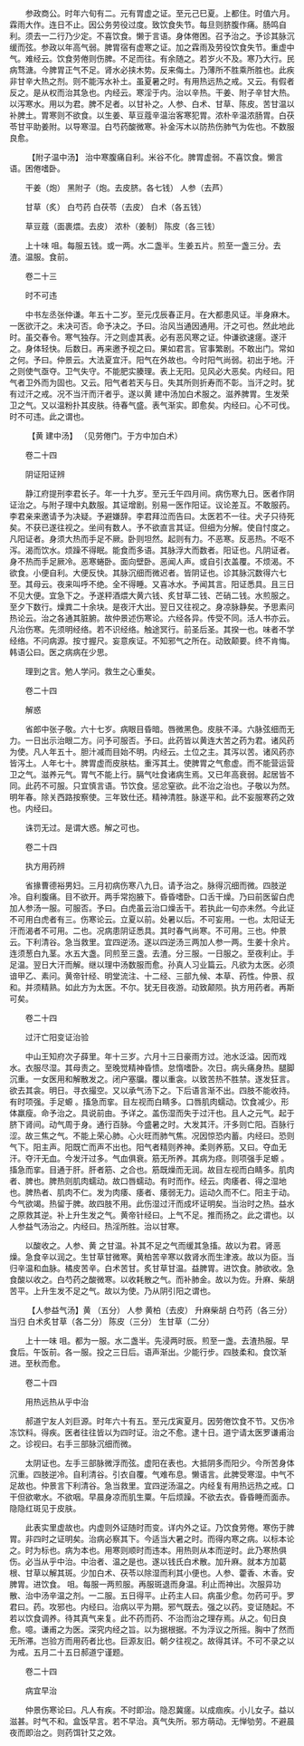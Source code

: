 <!-- { "loadSidebar": true } -->
　　参政商公。时年六旬有二。元有胃虚之证。至元己巳夏。上都住。时值六月。霖雨大作。连日不止。因公务劳役过度。致饮食失节。每旦则脐腹作痛。肠鸣自利。须去一二行乃少定。不喜饮食。懒于言语。身体倦困。召予治之。予诊其脉沉缓而弦。参政以年高气弱。脾胃宿有虚寒之证。加之霖雨及劳役饮食失节。重虚中气。难经云。饮食劳倦则伤脾。不足而往。有余随之。若岁火不及。寒乃大行。民病骛溏。今脾胃正气不足。肾水必挟木势。反来侮土。乃薄所不胜乘所胜也。此疾非甘辛大热之剂。则不能泻水补土。虽夏暑之时。有用热远热之戒。又云。有假者反之。是从权而治其急也。内经云。寒淫于内。治以辛热。干姜、附子辛甘大热。以泻寒水。用以为君。脾不足者。以甘补之。人参、白术、甘草、陈皮。苦甘温以补脾土。胃寒则不欲食。以生姜、草豆蔻辛温治客寒犯胃。浓朴辛温浓肠胃。白茯苓甘平助姜附。以导寒湿。白芍药酸微寒。补金泻木以防热伤肺气为佐也。不数服良愈。

　　 【附子温中汤】 治中寒腹痛自利。米谷不化。脾胃虚弱。不喜饮食。懒言语。困倦嗜卧。

　　干姜（炮） 黑附子（炮。去皮脐。各七钱） 人参（去芦）

　　甘草（炙） 白芍药 白茯苓（去皮） 白术（各五钱）

　　草豆蔻（面裹煨。去皮） 浓朴（姜制） 陈皮（各三钱）

　　上十味 咀。每服五钱。或一两。水二盏半。生姜五片。煎至一盏三分。去渣。温服。食前。

　　卷二十三

　　时不可违

　　中书左丞张仲谦。年五十二岁。至元戊辰春正月。在大都患风证。半身麻木。一医欲汗之。未决可否。命予决之。予曰。治风当通因通用。汗之可也。然此地此时。虽交春令。寒气独存。汗之则虚其表。必有恶风寒之证。仲谦欲速瘥。遂汗之。身体轻快。后数日。再来邀予视之曰。果如君言。官事繁剧。不敢出门。常如之何。予曰。仲景云。大法夏宜汗。阳气在外故也。今时阳气尚弱。初出于地。汗之则使气亟夺。卫气失守。不能肥实腠理。表上无阳。见风必大恶矣。内经曰。阳气者卫外而为固也。又云。阳气者若天与日。失其所则折寿而不彰。当汗之时。犹有过汗之戒。况不当汗而汗者乎。遂以黄 建中汤加白术服之。滋养脾胃。生发荣卫之气。又以温粉扑其皮肤。待春气盛。表气渐实。即愈矣。内经曰。心不可伐。时不可违。此之谓也。

　　 【黄 建中汤】 （见劳倦门。于方中加白术）

　　卷二十四

　　阴证阳证辨

　　静江府提刑李君长子。年一十九岁。至元壬午四月间。病伤寒九日。医者作阴证治之。与附子理中丸数服。其证增剧。别易一医作阳证。议论差互。不敢服药。李君亲来邀请予为决疑。予避嫌辞。李君拜泣而告曰。太医若不一往。犬子只待死矣。不获已遂往视之。坐间有数人。予不欲直言其证。但细为分解。使自忖度之。凡阳证者。身须大热而手足不厥。卧则坦然。起则有力。不恶寒。反恶热。不呕不泻。渴而饮水。烦躁不得眠。能食而多语。其脉浮大而数者。阳证也。凡阴证者。身不热而手足厥冷。恶寒蜷卧。面向壁卧。恶闻人声。或自引衣盖覆。不烦渴。不欲食。小便自利。大便反快。其脉沉细而微迟者。皆阴证也。诊其脉沉数得六七至。其母云。夜来叫呼不绝。全不得睡。又喜冰水。予闻其言。阳证悉具。且三日不见大便。宜急下之。予遂秤酒煨大黄六钱、炙甘草二钱、芒硝二钱。水煎服之。至夕下数行。燥粪二十余块。是夜汗大出。翌日又往视之。身凉脉静矣。予思素问热论云。治之各通其脏腑。故仲景述伤寒论。六经各异。传受不同。活人书亦云。凡治伤寒。先须明经络。若不识经络。触途冥行。前圣后圣。其揆一也。味者不学经络。不问病源。按寸握尺。妄意疾证。不知邪气之所在。动致颠要。终不肯悔。韩语公曰。医之病病在少思。

　　理到之言。勉人学问。救生之心重矣。

　　卷二十四

　　解惑

　　省郎中张子敬。六十七岁。病眼目昏暗。唇微黑色。皮肤不泽。六脉弦细而无力。一日出示治眼二方。问予可服否。予曰。此药皆以黄连大苦之药为君。诸风药为使。凡人年五十。胆汁减而目始不明。内经云。土位之主。其泻以苦。诸风药亦皆泻土。人年七十。脾胃虚而皮肤枯。重泻其土。使脾胃之气愈虚。而不能营运营卫之气。滋养元气。胃气不能上行。膈气吐食诸病生焉。又已年高衰弱。起居皆不同。此药不可服。只宜慎言语。节饮食。惩忿窒欲。此不治之治也。子敬以为然。明年春。除关西路按察使。三年致仕还。精神清胜。脉遂平和。此不妄服寒药之效也。内经曰。

　　诛罚无过。是谓大惑。解之可也。

　　卷二十四

　　执方用药辨

　　省掾曹德裕男妇。三月初病伤寒八九日。请予治之。脉得沉细而微。四肢逆冷。自利腹痛。目不欲开。两手常抱腋下。昏昏嗜卧。口舌干燥。乃曰前医留白虎加人参汤一服。可服否。予曰。白虎虽云治口燥舌干。若执此一句亦未然。今此证不可用白虎者有三。伤寒论云。立夏以前。处暑以后。不可妄用。一也。太阳证无汗而渴者不可用。二也。况病患阴证悉具。其时春气尚寒。不可用。三也。仲景云。下利清谷。急当救里。宜四逆汤。遂以四逆汤三两加人参一两。生姜十余片。连须葱白九茎。水五大盏。同煎至三盏。去渣。分三服。一日服之。至夜利止。手足温。翌日大汗而解。继以理中汤数服而愈。孙真人习业篇云。凡欲为太医。必须谙甲乙、素问。黄帝针经、明堂流注、十二经、三部九候、本草、药性。仲景、叔和。并须精熟。如此方为太医。不尔。犹无目夜游。动致颠陨。执方用药者。再斯可矣。

　　卷二十四

　　过汗亡阳变证治验

　　中山王知府次子薛里。年十三岁。六月十三日豪雨方过。池水泛溢。因而戏水。衣服尽湿。其母责之。至晚觉精神昏愦。怠惰嗜卧。次日。病头痛身热。腿脚沉重。一女医用和解散发之。闭户塞牖。覆以重衾。以致苦热不胜禁。遂发狂言。欲去其衾。明日。寻衣撮空。又以承气汤下之。下后语言渐不出。四肢不能收持。有时项强。手足螈 。搐急而挛。目左视而白睛多。口唇肌肉蠕动。饮食减少。形体羸瘦。命予治之。具说前由。予详之。盖伤湿而失于过汗也。且人之元气。起于脐下肾间。动气周于身。通行百脉。今盛暑之时。大发其汗。汗多则亡阳。百脉行涩。故三焦之气。不能上荣心肺。心火旺而肺气焦。况因惊恐内蓄。内经曰。恐则气下。阳主声。阳既亡而声不出也。阳气者精则养神。柔则养筋。又曰。夺血无汗。夺汗无血。今发汗过多。气血俱衰。筋无所养。其病为痉。则项强手足螈 。搐急而挛。目通于肝。肝者筋、之合也。筋既燥而无润。故目左视而白睛多。肌肉者、脾也。脾热则肌肉蠕动。故口唇蠕动。有时而作。经云。肉痿者、得之湿地也。脾热者、肌肉不仁。发为肉痿、痿者、痿弱无力。运动久而不仁。阳主于动。今气欲竭。热留于脾。故四肢不用。此伤湿过汗而成坏证明矣。当治时之热。益水之原救其逆。补上升生发之气。黄帝针经曰。上气不足。推而扬之。此之谓也。以人参益气汤治之。内经曰。热淫所胜。治以甘寒。

　　以酸收之。人参、黄 之甘温。补其不足之气而缓其急搐。故以为君。肾恶燥。急食辛以润之。生甘草甘微寒。黄柏苦辛寒以救肾水而生津液。故以为臣。当归辛温和血脉。橘皮苦辛。白术苦甘。炙甘草甘温。益脾胃。进饮食。肺欲收。急食酸以收之。白芍药之酸微寒。以收耗散之气。而补肺金。故以为佐。升麻、柴胡苦平。上升生发不足之气。故以为使。乃从阴引阳之谓也。

　　 【人参益气汤】黄 （五分） 人参 黄柏（去皮） 升麻柴胡 白芍药（各三分） 当归 白术炙甘草（各二分） 陈皮（三分） 生甘草（二分）

　　上十一味 咀。都为一服。水二盏半。先浸两时辰。煎至一盏。去渣热服。早食后。午饭前。各一服。投之三日后。语声渐出。少能行步。四肢柔和。食饮渐进。至秋而愈。

　　卷二十四

　　用热远热从乎中治

　　郝道宁友人刘巨源。时年六十有五。至元戊寅夏月。因劳倦饮食不节。又伤冷冻饮料。得疾。医者往往皆以为四时证。治之不愈。逮十日。道宁请太医罗谦甫治之。诊视曰。右手三部脉沉细而微。

　　太阴证也。左手三部脉微浮而弦。虚阳在表也。大抵阴多而阳少。今所苦身体沉重。四肢逆冷。自利清谷。引衣自覆。气难布息。懒语言。此脾受寒湿。中气不足故也。仲景言下利清谷。急当救里。宜四逆汤温之。内经复有用热远热之戒。口干但欲嗽水。不欲咽。早晨身凉而肌生粟。午后烦躁。不欲去衣。昏昏睡而面赤。隐隐红斑见于皮肤。

　　此表实里虚故也。内虚则外证随时而变。详内外之证。乃饮食劳倦。寒伤于脾胃。非四时之证明矣。治病必察其下。今适当大暑之时。而得内寒之病。以标本论之。时为标也。病为本也。用寒则顺时而违本。用热则从本而逆时。此乃寒热俱伤。必当从乎中治。中治者、温之是也。遂以钱氏白术散。加升麻。就本方加葛根、甘草以解其斑。少加白术、茯苓以除湿而利其小便也。人参、藿香、木香。安脾胃。进饮食。 咀。每服一两煎服。再服斑退而身温。利止而神出。次服异功散、治中汤辛温之剂。一二服。五日得平。止药主人曰。病虽少愈。勿药可乎。罗君曰。药。攻邪也。内经曰。治病以平为期。邪气既去。强之以药。变证随起。不若以饮食调养。待其真气来复。此不药而药、不治而治之理存焉。从之。旬日良愈。噫。谦甫之为医。深究内经之旨。以为据根据。不为浮议之所摇。胸中了然而无所滞。岂验方而用药者比也。巨源友旧。朝夕往视之。故得其详。不可不录之以为戒。五月二十五日郝道宁谨题。

　　卷二十四

　　病宜早治

　　仲景伤寒论曰。凡人有疾。不时即治。隐忍冀瘥。以成痼疾。小儿女子。益以滋甚。时气不和。盒饭早言。若不早治。真气失所。邪方萌动。无惮劬劳。不避晨夜而即治之。则药饵针艾之效。

